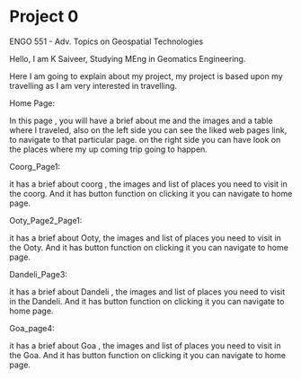 # Project 0

ENGO 551 - Adv. Topics on Geospatial Technologies

 Hello,
 I am K Saiveer, Studying MEng in Geomatics Engineering.

 Here I am going to explain about my project, my project is based upon my travelling
as I am very interested in travelling.

Home Page:

In this page , you will have a brief about me and the images and a table where
I traveled, also on the left side you can see the liked web pages link, to navigate
to that particular page. on the right side you can have look on the places where
my up coming trip going to happen.

Coorg_Page1:

it has a brief about coorg , the images and list of places you need to visit in
the coorg. And it has button function on clicking it you can navigate to
home page.

Ooty_Page2_Page1:

it has a brief about Ooty, the images and list of places you need to visit in
the Ooty. And it has button function on clicking it you can navigate to
home page.

Dandeli_Page3:

it has a brief about Dandeli , the images and list of places you need to visit in
the Dandeli. And it has button function on clicking it you can navigate to
home page.

Goa_page4:

it has a brief about Goa , the images and list of places you need to visit in
the Goa. And it has button function on clicking it you can navigate to
home page.
